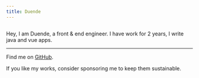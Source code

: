 ```yaml
---
title: Duende
---
```


<script setup lang="ts">
import avatar from '~/assets/avatar2.jpg' 
</script>

<p align="center">
<img :src="avatar" rounded-full w-80px h-80px/>
</p>

Hey, I am Duende, a front & end engineer. I have work for 2 years, I write java
and vue apps.

***

Find me on [GitHub](https://github.com/du1nde).

If you like my works, consider sponsoring me to keep them sustainable.
